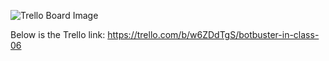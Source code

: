 ![Trello Board Image](Group6-InClass06_BotBuster/WhatsApp%20Image%202025-07-30%20at%2015.18.43_ef7e8102.jpg)


Below is the Trello link:
https://trello.com/b/w6ZDdTgS/botbuster-in-class-06
